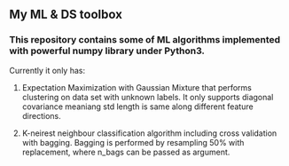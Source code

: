 ## My ML & DS toolbox

### This repository contains some of ML algorithms implemented with powerful numpy library under Python3.

Currently it only has:

1. Expectation Maximization with Gaussian Mixture that performs clustering on data set with unknown labels.
   It only supports diagonal covariance meaniang std length is same along different feature directions. 

2. K-neirest neighbour classification algorithm including cross validation with bagging. Bagging is
   performed by resampling 50% with replacement, where n_bags can be passed as argument.  


